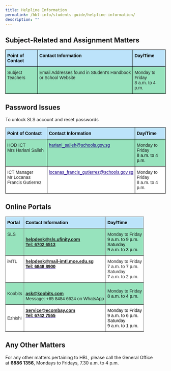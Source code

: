 ```yaml
---
title: Helpline Information
permalink: /hbl-info/students-guide/helpline-information/
description: ""
---
```


Subject-Related and Assignment Matters
-------------------------------------

<style type="text/css">
.tg  {border-collapse:collapse;border-spacing:0;}
.tg td{border-color:black;border-style:solid;border-width:1px;font-family:Arial, sans-serif;font-size:14px;
  overflow:hidden;padding:10px 5px;word-break:normal;}
.tg th{border-color:black;border-style:solid;border-width:1px;font-family:Arial, sans-serif;font-size:14px;
  font-weight:normal;overflow:hidden;padding:10px 5px;word-break:normal;}
.tg .tg-j4n0{background-color:#97E3BD;color:#222;text-align:left;vertical-align:top}
.tg .tg-xjcb{background-color:#BCE3FA;color:#000000;font-weight:bold;text-align:left;vertical-align:top}
</style>
<table class="tg">
<thead>
  <tr>
    <th class="tg-xjcb">Point of Contact</th>
    <th class="tg-xjcb">Contact Information</th>
    <th class="tg-xjcb">Day/Time</th>
  </tr>
</thead>
<tbody>
  <tr>
    <td class="tg-j4n0">Subject Teachers</td>
    <td class="tg-j4n0">Email Addresses found in Student's Handbook or School Website</td>
    <td class="tg-j4n0">Monday to Friday<br>8 a.m. to 4 p.m.</td>
  </tr>
</tbody>
</table>

Password Issues
---------------
To unlock SLS account and reset passwords

<style type="text/css">
.tg  {border-collapse:collapse;border-spacing:0;}
.tg td{border-color:black;border-style:solid;border-width:1px;font-family:Arial, sans-serif;font-size:14px;
  overflow:hidden;padding:10px 5px;word-break:normal;}
.tg th{border-color:black;border-style:solid;border-width:1px;font-family:Arial, sans-serif;font-size:14px;
  font-weight:normal;overflow:hidden;padding:10px 5px;word-break:normal;}
.tg .tg-j4n0{background-color:#97E3BD;color:#222;text-align:left;vertical-align:top}
.tg .tg-djbv{background-color:#97E3BD;color:#21088A;font-weight:bold;text-align:left;text-decoration:underline;vertical-align:top}
.tg .tg-fgmc{background-color:#97E3BD;color:#222;text-align:left;vertical-align:middle}
.tg .tg-k12o{background-color:#BCE3FA;border-color:inherit;color:#000000;font-weight:bold;text-align:left;vertical-align:top}
.tg .tg-xjcb{background-color:#BCE3FA;color:#000000;font-weight:bold;text-align:left;vertical-align:top}
.tg .tg-tsok{background-color:#FFF;color:#222;text-align:left;vertical-align:top}
.tg .tg-0qnb{background-color:#FFF;color:#21088A;font-weight:bold;text-align:left;text-decoration:underline;vertical-align:top}
</style>
<table class="tg">
<thead>
  <tr>
    <th class="tg-k12o">Point of Contact</th>
    <th class="tg-xjcb">Contact Information</th>
    <th class="tg-xjcb">Day/Time</th>
  </tr>
</thead>
<tbody>
  <tr>
    <td class="tg-j4n0">HOD ICT<br>Mrs Hariani Salleh</td>
    <td class="tg-djbv"><a href="mailto:hariani_salleh@schools.gov.sg"><span style="font-weight:500;text-decoration:underline;color:#21088A">hariani_salleh@schools.gov.sg</span></a></td>
    <td class="tg-fgmc"><span style="color:#222;background-color:#97E3BD">Monday to Friday</span><br><span style="color:#000">8 a.m. to 4 p.m.</span></td>
  </tr>
  <tr>
    <td class="tg-tsok">ICT Manager<br>Mr Locanas Francis Gutierrez</td>
    <td class="tg-0qnb"><a href="mailto:locanas_francis_gutierrez@schools.gov.sg"><span style="font-weight:500;text-decoration:underline;color:#21088A">locanas_francis_gutierrez@schools.gov.sg</span></a></td>
    <td class="tg-tsok">Monday to Friday<br>8 a.m. to 4 p.m.</td>
  </tr>
</tbody>
</table>

Online Portals
--------------

<style type="text/css">
.tg  {border-collapse:collapse;border-spacing:0;}
.tg td{border-color:black;border-style:solid;border-width:1px;font-family:Arial, sans-serif;font-size:14px;
  overflow:hidden;padding:10px 5px;word-break:normal;}
.tg th{border-color:black;border-style:solid;border-width:1px;font-family:Arial, sans-serif;font-size:14px;
  font-weight:normal;overflow:hidden;padding:10px 5px;word-break:normal;}
.tg .tg-1gjb{background-color:#97E3BD;border-color:inherit;color:#222;text-align:left;vertical-align:middle}
.tg .tg-yfih{background-color:#97E3BD;border-color:inherit;color:#222;text-align:left;vertical-align:top}
.tg .tg-bz64{background-color:#FFF;border-color:inherit;color:#21088A;font-weight:bold;text-align:left;text-decoration:underline;
  vertical-align:top}
.tg .tg-k12o{background-color:#BCE3FA;border-color:inherit;color:#000000;font-weight:bold;text-align:left;vertical-align:top}
.tg .tg-ats7{background-color:#FFF;border-color:inherit;color:#222;text-align:left;vertical-align:top}
.tg .tg-k81l{background-color:#FFF;border-color:inherit;color:#222;text-align:left;vertical-align:middle}
</style>
<table class="tg">
<thead>
  <tr>
    <th class="tg-k12o">Portal</th>
    <th class="tg-k12o">Contact Information</th>
    <th class="tg-k12o">Day/Time</th>
  </tr>
</thead>
<tbody>
  <tr>
    <td class="tg-yfih">SLS</td>
    <td class="tg-yfih"><br><a href="mailto:helpdesk@sls.ufinity.com" target="_blank" rel="noopener noreferrer"><span style="font-weight:bold">helpdesk@sls.ufinity.com</span></a><br><span style="font-weight:bold;text-decoration:underline">Tel: 6702 6513</span><br></td>
    <td class="tg-1gjb"><span style="color:#222;background-color:#97E3BD">Monday to Friday</span><br><span style="color:#000">9 a.m. to 9 p.m.</span><br><span style="color:#000">Saturday</span><br><span style="color:#000">9 a.m. to 3 p.m.</span></td>
  </tr>
  <tr>
    <td class="tg-ats7">iMTL</td>
    <td class="tg-bz64"><a href="mailto:helpdesk@mail-imtl.moe.edu.sg" target="_blank" rel="noopener noreferrer">helpdesk@mail-imtl.moe.edu.sg</a><br><span style="color:#000">Tel: 6848 8900</span></td>
    <td class="tg-ats7">Monday to Friday<br>7 a.m. to 7 p.m.<br>Saturday<br>7 a.m. to 2 p.m.</td>
  </tr>
  <tr>
    <td class="tg-1gjb"><span style="color:#222;background-color:#97E3BD">Koobits</span></td>
    <td class="tg-yfih"><br><a href="mailto:ask@koobits.com" target="_blank" rel="noopener noreferrer"><span style="font-weight:bold">ask@koobits.com</span></a><br>Message: +65 8484 6624 on WhatsApp<br></td>
    <td class="tg-1gjb"><span style="color:#222;background-color:#97E3BD">Monday to Friday</span><br><span style="color:#000">8 a.m. to 4 p.m.</span><br></td>
  </tr>
  <tr>
    <td class="tg-k81l"><span style="color:#222;background-color:#FFF">Ezhishi</span></td>
    <td class="tg-bz64"><a href="mailto:Service@ecombay.com" target="_blank" rel="noopener noreferrer">Service@ecombay.com</a><br><span style="color:#000">Tel: 6742 7555</span><br></td>
    <td class="tg-ats7"><span style="color:#000">Monday to Friday</span><br><span style="color:#000">9 a.m. to 6 p.m.</span><br><span style="color:#000">Saturday</span><br><span style="color:#000">9 a.m. to 1 p.m.</span></td>
  </tr>
</tbody>
</table>

Any Other Matters
-----------------

For any other matters pertaining to HBL, please call the General Office at **6886 1356**, Mondays to Fridays, 7.30 a.m. to 4 p.m.